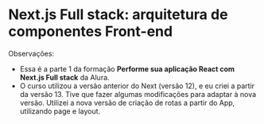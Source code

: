 # Next.js Full stack: arquitetura de componentes Front-end

Observações:
- Essa é a parte 1 da formação **Performe sua aplicação React com Next.js Full stack** da Alura.
- O curso utilizou a versão anterior do Next (versão 12), e eu criei a partir da versão 13. Tive que fazer algumas modificações para adaptar à nova versão. Utilizei a nova versão de criação de rotas a partir do App, utilizando page e layout.



